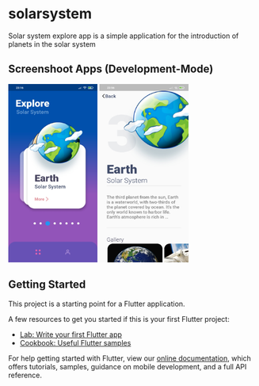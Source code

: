 # solarsystem

Solar system explore app is a simple application for the introduction of planets in the solar system

## Screenshoot Apps (Development-Mode)
<span align="center"><img width="180px" height="360px" src="https://github.com/castariva18/flutter-ui-solar-system/blob/master/assets/s1%20(1).jpg?raw=true"></span>
<span align="center"><img width="180px" height="360px" src="https://github.com/castariva18/flutter-ui-solar-system/blob/master/assets/s1%20(2).jpg?raw=true"></span>

## Getting Started

This project is a starting point for a Flutter application.

A few resources to get you started if this is your first Flutter project:

- [Lab: Write your first Flutter app](https://flutter.dev/docs/get-started/codelab)
- [Cookbook: Useful Flutter samples](https://flutter.dev/docs/cookbook)

For help getting started with Flutter, view our
[online documentation](https://flutter.dev/docs), which offers tutorials,
samples, guidance on mobile development, and a full API reference.

